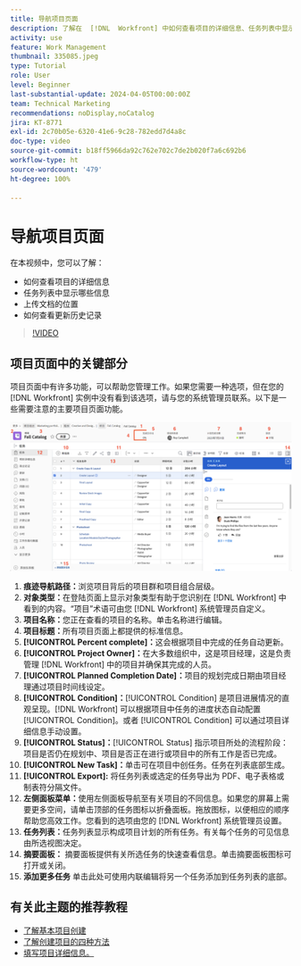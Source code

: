 ```yaml
---
title: 导航项目页面
description: 了解在  [!DNL  Workfront] 中如何查看项目的详细信息、任务列表中显示哪些信息、上传文档的位置以及如何查看更新历史记录。
activity: use
feature: Work Management
thumbnail: 335085.jpeg
type: Tutorial
role: User
level: Beginner
last-substantial-update: 2024-04-05T00:00:00Z
team: Technical Marketing
recommendations: noDisplay,noCatalog
jira: KT-8771
exl-id: 2c70b05e-6320-41e6-9c28-782edd7d4a8c
doc-type: video
source-git-commit: b18ff5966da92c762e702c7de2b020f7a6c692b6
workflow-type: ht
source-wordcount: '479'
ht-degree: 100%

---
```


# 导航项目页面

在本视频中，您可以了解：

* 如何查看项目的详细信息
* 任务列表中显示哪些信息
* 上传文档的位置
* 如何查看更新历史记录

>[!VIDEO](https://video.tv.adobe.com/v/335085/?quality=12&learn=on)

## 项目页面中的关键部分

项目页面中有许多功能，可以帮助您管理工作。如果您需要一种选项，但在您的 [!DNL Workfront] 实例中没有看到该选项，请与您的系统管理员联系。以下是一些需要注意的主要项目页面功能。

![项目页面截图](assets/project-page-graphic-for-planner-v2.png)

1. **痕迹导航路径：**&#x200B;浏览项目背后的项目群和项目组合层级。
2. **对象类型：**&#x200B;在登陆页面上显示对象类型有助于您识别在 [!DNL Workfront] 中看到的内容。“项目”术语可由您 [!DNL Workfront] 系统管理员自定义。
3. **项目名称：**&#x200B;您正在查看的项目的名称。单击名称进行编辑。
4. **项目标题：**&#x200B;所有项目页面上都提供的标准信息。
5. **[!UICONTROL Percent complete]：**&#x200B;这会根据项目中完成的任务自动更新。
6. **[!UICONTROL Project Owner]：**&#x200B;在大多数组织中，这是项目经理，这是负责管理 [!DNL Workfront] 中的项目并确保其完成的人员。
7. **[!UICONTROL Planned Completion Date]：**&#x200B;项目的规划完成日期由项目经理通过项目时间线设定。
8. **[!UICONTROL Condition]：**[!UICONTROL Condition] 是项目进展情况的直观呈现。[!DNL Workfront] 可以根据项目中任务的进度状态自动配置 [!UICONTROL Condition]。或者 [!UICONTROL Condition] 可以通过项目详细信息手动设置。
9. **[!UICONTROL Status]：**[!UICONTROL Status] 指示项目所处的流程阶段：项目是否仍在规划中、项目是否正在进行或项目中的所有工作是否已完成。
10. **[!UICONTROL New Task]：**&#x200B;单击可在项目中创任务。任务在列表底部生成。
11. **[!UICONTROL Export]:** 将任务列表或选定的任务导出为 PDF、电子表格或制表符分隔文件。
12. **左侧面板菜单：**&#x200B;使用左侧面板导航至有关项目的不同信息。如果您的屏幕上需要更多空间，请单击顶部的任务图标以折叠面板。拖放图标，以便相应的顺序帮助您高效工作。您看到的选项由您的 [!DNL Workfront] 系统管理员设置。
13. **任务列表：**&#x200B;任务列表显示构成项目计划的所有任务。有关每个任务的可见信息由所选视图决定。
14. **摘要面板：** 摘要面板提供有关所选任务的快速查看信息。单击摘要面板图标可打开或关闭。
15. **添加更多任务** 单击此处可使用内联编辑将另一个任务添加到任务列表的底部。

## 有关此主题的推荐教程

* [了解基本项目创建](/help/manage-work/projects/understand-basic-project-creation.md)
* [了解创建项目的四种方法](/help/manage-work/projects/understand-other-ways-to-create-projects.md)
* [填写项目详细信息。](/help/manage-work/projects/fill-in-the-project-details.md)


